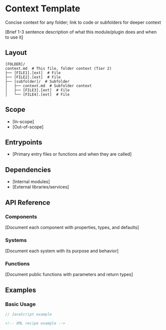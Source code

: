 # Context Template

Concise context for any folder; link to code or subfolders for deeper context

<!-- LLM:OVERVIEW -->
[Brief 1-3 sentence description of what this module/plugin does and when to use it]
<!-- /LLM:OVERVIEW -->

## Layout

```
[FOLDER]/
context.md  # This file, folder context (Tier 2)
├── [FILE1].[ext]  # File
├── [FILE2].[ext]  # File
├── [subfolder]/  # Subfolder
│   ├── context.md  # Subfolder context
│   ├── [FILE3].[ext]  # File
│   └── [FILE4].[ext]  # File
```

## Scope

- [In-scope]
- [Out-of-scope]

## Entrypoints

- [Primary entry files or functions and when they are called]

## Dependencies

- [Internal modules]
- [External libraries/services]

<!-- LLM:REFERENCE -->
## API Reference

### Components

[Document each component with properties, types, and defaults]

### Systems

[Document each system with its purpose and behavior]

### Functions

[Document public functions with parameters and return types]
<!-- /LLM:REFERENCE -->

<!-- LLM:EXAMPLES -->
## Examples

### Basic Usage

```javascript
// JavaScript example
```

```xml
<!-- XML recipe example -->
```
<!-- /LLM:EXAMPLES -->

